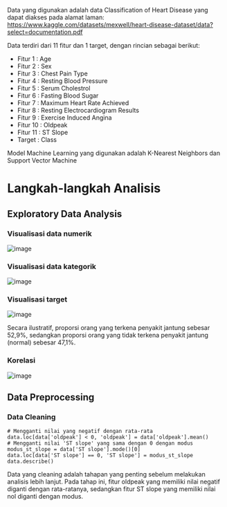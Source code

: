 Data yang digunakan adalah data Classification of Heart Disease yang dapat diakses pada alamat laman: https://www.kaggle.com/datasets/mexwell/heart-disease-dataset/data?select=documentation.pdf

Data terdiri dari 11 fitur dan 1 target, dengan rincian sebagai berikut:
- Fitur 1 : Age 
- Fitur 2 : Sex
- Fitur 3 : Chest Pain Type
- Fitur 4 : Resting Blood Pressure
- Fitur 5 : Serum Cholestrol
- Fitur 6 : Fasting Blood Sugar
- Fitur 7 : Maximum Heart Rate Achieved
- Fitur 8 : Resting Electrocardiogram Results
- Fitur 9 : Exercise Induced Angina
- Fitur 10 : Oldpeak 
- Fitur 11 : ST Slope
- Target : Class

Model Machine Learning yang digunakan adalah K-Nearest Neighbors dan Support Vector Machine

# Langkah-langkah Analisis #
## Exploratory Data Analysis ##
### Visualisasi data numerik ###
![image](https://github.com/Ivanrasyid89/Portofolio.github.io/assets/98071016/3eecf908-6a1b-47a3-a319-502ef5f293de)

### Visualisasi data kategorik ###
![image](https://github.com/Ivanrasyid89/Portofolio.github.io/assets/98071016/5d782ab8-1bcd-4f50-90d0-35afa9c97239)

### Visualisasi target ###
![image](https://github.com/Ivanrasyid89/Portofolio.github.io/assets/98071016/f930b24b-c5f3-4fb2-a3b1-22c9ef441843)
   
Secara ilustratif, proporsi orang yang terkena penyakit jantung sebesar 52,9%, sedangkan proporsi orang yang tidak terkena penyakit jantung (normal) sebesar 47,1%. 

### Korelasi ###
![image](https://github.com/Ivanrasyid89/Portofolio.github.io/assets/98071016/a0503697-1d04-44a1-b44f-3a4e94edf236)

## Data Preprocessing ##
### Data Cleaning ###
```
# Mengganti nilai yang negatif dengan rata-rata
data.loc[data['oldpeak'] < 0, 'oldpeak'] = data['oldpeak'].mean()
# Mengganti nilai 'ST slope' yang sama dengan 0 dengan modus
modus_st_slope = data['ST slope'].mode()[0]
data.loc[data['ST slope'] == 0, 'ST slope'] = modus_st_slope
data.describe()
```
Data yang cleaning adalah tahapan yang penting sebelum melakukan analisis lebih lanjut. Pada tahap ini, fitur oldpeak yang memiliki nilai negatif diganti dengan rata-ratanya, sedangkan fitur ST slope yang memiliki nilai nol diganti dengan modus.
